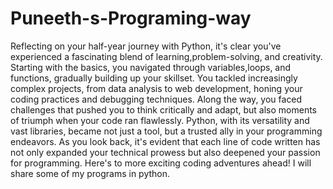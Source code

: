 # Puneeth-s-Programing-way
Reflecting on your half-year journey with Python, it's clear you've experienced a fascinating blend of learning,problem-solving,
and creativity. Starting with the basics, you navigated through variables,loops, and functions, gradually building up your skillset.
You tackled increasingly complex projects, from data analysis to web development, honing your coding practices and debugging techniques.
Along the way, you faced challenges that pushed you to think critically and adapt, but also moments of triumph when your code ran flawlessly. 
Python, with its versatility and vast libraries, became not just a tool, but a trusted ally in your programming endeavors.
As you look back, it's evident that each line of code written has not only expanded your technical prowess but also deepened your passion for programming.
Here's to more exciting coding adventures ahead!
I will share some of my programs in python.
